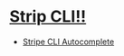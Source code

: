 # [Strip CLI!!](https://stripe.com/docs/stripe-cli)

* [Stripe CLI Autocomplete](https://stripe.com/docs/stripe-cli/autocomplete)

